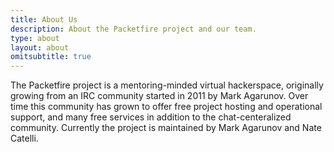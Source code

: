 ```yaml
---
title: About Us
description: About the Packetfire project and our team.
type: about
layout: about
omitsubtitle: true
---
```


The Packetfire project is a mentoring-minded virtual hackerspace, originally growing from an IRC community started in 2011 by Mark Agarunov. Over time this community has grown to offer free project hosting and operational support, and many free services in addition to the chat-centeralized community. Currently the project is maintained by Mark Agarunov and Nate Catelli.
